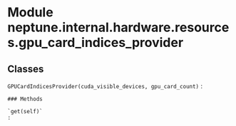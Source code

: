 Module neptune.internal.hardware.resources.gpu_card_indices_provider
====================================================================

Classes
-------

`GPUCardIndicesProvider(cuda_visible_devices, gpu_card_count)`
:   

    ### Methods

    `get(self)`
    :